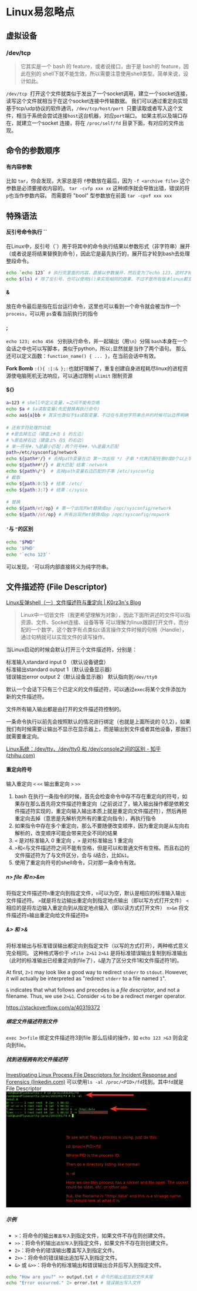 # Linux易忽略点
## 虚拟设备

### \/dev\/tcp

> 它其实是一个 bash 的 feature，或者说接口，由于是 bash的 feature，因此在别的 shell下就不能生效，所以需要注意使用shell类型。简单来说，设计如此。

`/dev/tcp`  打开这个文件就类似于发出了一个socket调用，建立一个socket连接，读写这个文件就相当于在这个socket连接中传输数据。
我们可以通过重定向实现基于tcp/udp协议的软件通讯，`/dev/tcp/host/port`  只要读取或者写入这个文件，相当于系统会尝试连接`host`这台机器，对应`port`端口。
如果主机以及端口存在，就建立一个socket 连接，将在 `/proc/self/fd` 目录下面，有对应的文件出现。
## 命令的参数顺序

#### 有内容参数
比如 `tar`，你会发现，大家总是将 `f`参数放在最后，因为 `-f <archive file>` 这个参数是必须要接收内容的。
`tar -cvfp xxx xx` 这种顺序就会导致出错，错误的将`p`也当作参数内容。
而需要将 "bool" 型参数放在前面
`tar -cpvf xxx xxx`

## 特殊语法
#### 反引号命令执行 \`\` 
在Linux中，反引号（\`）用于将其中的命令执行结果以参数形式（非字符串）展开（或者说是将结果替换到命令），因此它是最先执行的，展开后才轮到bash去处理整段命令。
```sh
echo `echo 123` # 执行完里面的内容，直接以参数展开，然后变为了echo 123，这时才轮到babsh执行这段命令
echo $(ls) # 除了反引号，也可以使用$()来实现相同的效果，不过不是所有版本linux都支持
```


#### &
放在命令最后是指在后台运行命令，这里也可以看到一个命令就会被当作一个 `process`，可以用 `ps`查看当前执行的指令
#### ;
`echo 123; echo 456 ` 分别执行命令，并一起输出（用`\n`）分隔
`bash`本身在一个会话之中也可以写脚本，类似于python，所以`;`显然就是当作了两个语句。
那么还可以定义函数：`function_name() { ... }`，在当前会话中有效。

**Fork Bomb** `:(){ :|:& };:`也就好理解了，重复创建自身进程耗尽linux的进程资源使电脑死机无法响应，可以通过限制 `ulimit` 限制资源
#### ${}

```sh
a=123 # shell中定义变量，=之间不能有空格
echo $a # $a读取变量(先宏替换再执行命令)
echo aa${a}bb # 其实也类似于$a读取变量，不过在与其他字符串合并的时候可以边界明确

# 还有字符处理的功能
# #是去掉左边（键盘上#在 $ 的左边）  
# %是去掉右边（键盘上% 在$ 的右边）  
# 单一符号#，%是最小匹配；两个符号##，%%是最大匹配
path=/etc/sysconfig/network
echo ${path#*/} # 去掉path变量左边 第一次出现 */ 子串 *代表匹配任意0或0个以上字符 结果：etc/sysconfig/network
echo ${path##*/} # 最大匹配 结果：network
echo ${path%/*}  # 去掉path变量右边匹配的子串 /etc/sysconfig
# 截取
echo ${path:0:5} # 结果：/etc/
echo ${path:3:7} # 结果：c/sysco

# 替换
echo ${path/et/op} # 第一个出现的et替换成op /opc/sysconfig/network 
echo ${path//et/op} # 所有出现的et替换成op /opc/sysconfig/nopwork
```


#### `'`与 `"`的区别


```sh
echo "$PWD"
echo '$PWD'
echo '`echo 123`'
```
可以发现，`'`可以将内部直接转义为纯字符串。

## 文件描述符 (File Descriptor)

[Linux反弹shell（一）文件描述符与重定向 | K0rz3n's Blog](https://www.k0rz3n.com/2018/08/05/Linux%E5%8F%8D%E5%BC%B9shell%EF%BC%88%E4%B8%80%EF%BC%89%E6%96%87%E4%BB%B6%E6%8F%8F%E8%BF%B0%E7%AC%A6%E4%B8%8E%E9%87%8D%E5%AE%9A%E5%90%91/)

> Linux中一切皆文件（我更希望理解为对象），因此下面所讲述的文件可以指资源、文件、Socket连接、设备等等
> 可以理解为linux跟踪打开文件，而分配的一个数字，这个数字有点类似c语言操作文件时候的句柄（Handle），通过句柄就可以实现文件的读写操作。

当Linux启动的时候会默认打开三个文件描述符，分别是：

标准输入standard input 0 （默认设备键盘）  
标准输出standard output 1（默认设备显示器）  
错误输出error output 2（默认设备显示器）
默认指向到`/dev/tty0`

默认一个会话下只有三个已定义的文件描述符，可以通过`exec`将某个文件添加为新的文件描述符。

文件所有输入输出都是由打开的文件描述符控制的。

一条命令执行以前先会按照默认的情况进行绑定（也就是上面所说的 0,1,2），如果我们有时候需要让输出不显示在显示器上，而是输出到文件或者其他设备，那我们就需要重定向。

[Linux系统：/dev/tty、/dev/tty0 和 /dev/console之间的区别 - 知乎 (zhihu.com)](https://zhuanlan.zhihu.com/p/632099551)
#### 重定向符号

输入重定向 `<` `<<`
输出重定向 `>` `>>`

1. bash 在执行一条指令的时候，首先会检查命令中存不存在重定向的符号，如果存在那么首先将文件描述符重定向（之前说过了，输入输出操作都是依赖文件描述符实现的，重定向输入输出本质上就是重定向文件描述符），然后再把重定向去掉（意思是先解析完所有的重定向指令），再执行指令
2. 如果指令中存在多个重定向，那么不要随便改变顺序，因为重定向是从左向右解析的，改变顺序可能会带来完全不同的结果
3. `<` 是对标准输入 0 重定向 ，`>` 是对标准输出 1 重定向
4. `>`和`<`与文件描述符之间不能有空格，但是可以和普通文件有空格。而且右边的文件描述符为了与文件区分，会与 `&`结合，比如`&1`。
5. 使用了重定向符号的shell命令，只对那一条命令有效。


##### n> file 和 n>&m
将指定文件描述符`n`重定向到指定文件，`n`可以为空，默认是相应的标准输入输出文件描述符。
`>`就是将左边输出重定向到指定地点输出（即以写方式打开文件）
`<`相应的是将左边输入重定向到从指定地点输入（即以读方式打开文件）
`n>&m` 将文件描述符`n`输出重定向给文件描述符`m`

##### &> 和 >&
将标准输出与标准错误输出都定向到指定文件（以写的方式打开），两种格式意义完全相同。
这种格式等价于 `>file 2>&1` 
`2>&1` 是将标准错误输出复制到标准输出（此时的标准输出已经重定向到file了），`&`是为了区分文件1和文件描述符1的。

At first, `2>1` may look like a good way to redirect `stderr` to `stdout`. However, it will actually be interpreted as "redirect `stderr` to a file named `1`".

`&` indicates that what follows and precedes is a _file descriptor_, and not a filename. Thus, we use `2>&1`. Consider `>&` to be a redirect merger operator.

https://stackoverflow.com/a/40319372

##### 绑定文件描述符到文件
`exec 3<>file` 绑定文件描述符3到file
那么后续的操作，如 `echo 123 >&3` 则会定向到file。



##### 找到进程拥有的文件描述符
[Investigating Linux Process File Descriptors for Incident Response and Forensics (linkedin.com)](https://www.linkedin.com/pulse/investigating-linux-process-file-descriptors-incident-craig-rowland#:~:text=A%20file%20descriptor%20is%20a,a%20pointer%20to%20a%20file.)
可以使用`ls -al /proc/<PID>/fd`找到。其中`fd`就是File Descriptor
![](../../attachments/Pasted%20image%2020230907154606.png)

##### 示例
- `>`：将命令的输出`覆盖写入`到指定文件，如果文件不存在则创建文件。
- `>>`：将命令的输出`追加写入`到指定文件，如果文件不存在则创建文件。
- `2>`：将命令的错误输出覆盖写入到指定文件。
- `2>>`：将命令的错误输出追加写入到指定文件。
- `&>` 或 `&>>`：将命令的标准输出和错误输出合并后写入到指定文件。
```sh
echo "How are you?" >> output.txt # 命令的输出追加到文件末尾
echo "Error occurred." 2> error.txt # 错误输出写入文件
```

